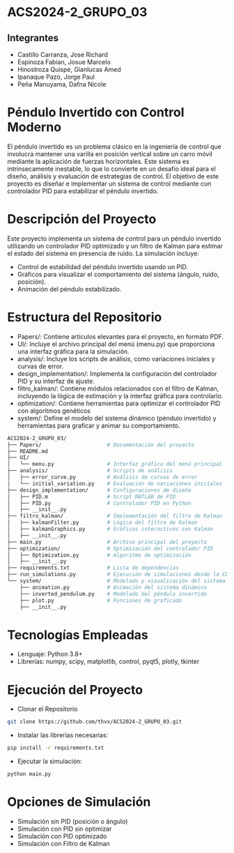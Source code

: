 # ACS2024-2_GRUPO_03
## Integrantes
- Castillo Carranza, Jose Richard
- Espinoza Fabian, Josue Marcelo
- Hinostroza Quispe, Gianlucas Amed
- Ipanaque Pazo, Jorge Paul
- Peña Manuyama, Dafna Nicole

# Péndulo Invertido con Control Moderno
El péndulo invertido es un problema clásico en la ingeniería de control que involucra mantener una varilla en posición vertical sobre un carro móvil mediante la aplicación de fuerzas horizontales. Este sistema es intrínsecamente inestable, lo que lo convierte en un desafío ideal para el diseño, análisis y evaluación de estrategias de control. El objetivo de este proyecto es diseñar e implementar un sistema de control mediante cun controlador PID para estabilizar el péndulo invertido.

# Descripción del Proyecto
Este proyecto implementa un sistema de control para un péndulo invertido utilizando un controlador PID optimizado y un filtro de Kalman para estimar el estado del sistema en presencia de ruido. La simulación incluye:
- Control de estabilidad del péndulo invertido usando un PID.
- Gráficos para visualizar el comportamiento del sistema (ángulo, ruido, posición).
- Animación del péndulo estabilizado.

# Estructura del Repositorio
- Papers/: Contiene artículos elevantes para el proyecto, en formato PDF.
- UI/: Incluye el archivo principal del menú (menu.py) que proporciona una interfaz gráfica para la simulación.
- analysis/: Incluye los scripts de análisis, como variaciones iniciales y curvas de error.
- design_implementation/: Implementa la configuración del controlador PID y su interfaz de ajuste.
- filtro_kalman/: Contiene módulos relacionados con el filtro de Kalman, incluyendo la lógica de estimación y la interfaz gráfica para controlarlo.
- optimization/: Contiene herramientas para optimizar el controlador PID con algoritmos genéticos
- system/: Define el modelo del sistema dinámico (péndulo invertido) y herramientas para graficar y animar su comportamiento.

```bash
ACS2024-2_GRUPO_03/
├── Papers/                     # Documentación del proyecto
├── README.md
├── UI/
│   └── menu.py                 # Interfaz gráfica del menú principal
├── analysis/                   # Scripts de análisis
│   ├── error_curve.py          # Análisis de curvas de error
│   └── initial_variation.py    # Evaluación de variaciones iniciales
├── design_implementation/      # Configuraciones de diseño
│   ├── PID.m                   # Script MATLAB de PID
│   ├── PID.py                  # Controlador PID en Python
│   ├── __init__.py
├── filtro_kalman/              # Implementación del filtro de Kalman
│   ├── kalmanFilter.py         # Lógica del filtro de Kalman
│   ├── kalmanGraphics.py       # Gráficos interactivos con Kalman
│   ├── __init__.py
├── main.py                     # Archivo principal del proyecto
├── optimization/               # Optimización del controlador PID
│   ├── Optimization.py         # Algoritmo de optimización
│   ├── __init__.py
├── requirements.txt            # Lista de dependencias
├── run_simulations.py          # Ejecución de simulaciones desde la CLI
└── system/                     # Modelado y visualización del sistema
    ├── animation.py            # Animación del sistema dinámico
    ├── inverted_pendulum.py    # Modelado del péndulo invertido
    ├── plot.py                 # Funciones de graficado
    ├── __init__.py

```

# Tecnologías Empleadas
- Lenguaje: Python 3.8+
- Librerías: numpy, scipy, matplotlib, control, pyqt5, plotly, tkinter

# Ejecución del Proyecto
- Clonar el Repositorio 
```bash
git clone https://github.com/thvx/ACS2024-2_GRUPO_03.git
```
- Instalar las librerías necesarias: 
```bash
pip install -r requirements.txt
```
- Ejecutar la simulación:
```bash
python main.py
```

# Opciones de Simulación
- Simulación sin PID (posición o ángulo)
- Simulación con PID sin optimizar
- Simulación con PID optimizado
- Simulación con Filtro de Kalman